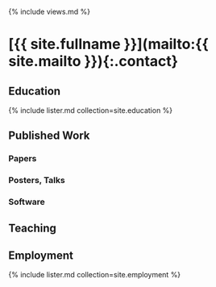 ---
---
{% include views.md %}
# [{{ site.fullname }}](mailto:{{ site.mailto }}){:.contact}

## Education
{% include lister.md collection=site.education %}
## Published Work

### Papers

### Posters, Talks

### Software

## Teaching

## Employment
{% include lister.md collection=site.employment %}
